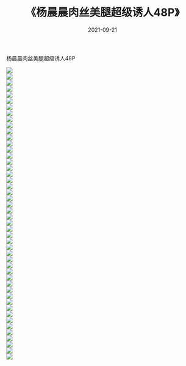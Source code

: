 ﻿---
layout: post
title:  《杨晨晨肉丝美腿超级诱人48P》
date:   2021-09-21
img: http://pic.660000.xyz/1:/性感/2021/杨晨晨肉丝美腿超级诱人48P/000.jpg
categories: [美女, 清纯, 唯美]
---

杨晨晨肉丝美腿超级诱人48P

  ![](http://pic.660000.xyz/1:/性感/2021/杨晨晨肉丝美腿超级诱人48P/001.jpg) <br> ![](http://pic.660000.xyz/1:/性感/2021/杨晨晨肉丝美腿超级诱人48P/002.jpg) <br> ![](http://pic.660000.xyz/1:/性感/2021/杨晨晨肉丝美腿超级诱人48P/003.jpg) <br> ![](http://pic.660000.xyz/1:/性感/2021/杨晨晨肉丝美腿超级诱人48P/004.jpg) <br> ![](http://pic.660000.xyz/1:/性感/2021/杨晨晨肉丝美腿超级诱人48P/005.jpg) <br> ![](http://pic.660000.xyz/1:/性感/2021/杨晨晨肉丝美腿超级诱人48P/006.jpg) <br> ![](http://pic.660000.xyz/1:/性感/2021/杨晨晨肉丝美腿超级诱人48P/007.jpg) <br> ![](http://pic.660000.xyz/1:/性感/2021/杨晨晨肉丝美腿超级诱人48P/008.jpg) <br> ![](http://pic.660000.xyz/1:/性感/2021/杨晨晨肉丝美腿超级诱人48P/009.jpg) <br> ![](http://pic.660000.xyz/1:/性感/2021/杨晨晨肉丝美腿超级诱人48P/010.jpg) <br> ![](http://pic.660000.xyz/1:/性感/2021/杨晨晨肉丝美腿超级诱人48P/011.jpg) <br> ![](http://pic.660000.xyz/1:/性感/2021/杨晨晨肉丝美腿超级诱人48P/012.jpg) <br> ![](http://pic.660000.xyz/1:/性感/2021/杨晨晨肉丝美腿超级诱人48P/013.jpg) <br> ![](http://pic.660000.xyz/1:/性感/2021/杨晨晨肉丝美腿超级诱人48P/014.jpg) <br> ![](http://pic.660000.xyz/1:/性感/2021/杨晨晨肉丝美腿超级诱人48P/015.jpg) <br> ![](http://pic.660000.xyz/1:/性感/2021/杨晨晨肉丝美腿超级诱人48P/016.jpg) <br> ![](http://pic.660000.xyz/1:/性感/2021/杨晨晨肉丝美腿超级诱人48P/017.jpg) <br> ![](http://pic.660000.xyz/1:/性感/2021/杨晨晨肉丝美腿超级诱人48P/018.jpg) <br> ![](http://pic.660000.xyz/1:/性感/2021/杨晨晨肉丝美腿超级诱人48P/019.jpg) <br> ![](http://pic.660000.xyz/1:/性感/2021/杨晨晨肉丝美腿超级诱人48P/020.jpg) <br> ![](http://pic.660000.xyz/1:/性感/2021/杨晨晨肉丝美腿超级诱人48P/021.jpg) <br> ![](http://pic.660000.xyz/1:/性感/2021/杨晨晨肉丝美腿超级诱人48P/022.jpg) <br> ![](http://pic.660000.xyz/1:/性感/2021/杨晨晨肉丝美腿超级诱人48P/023.jpg) <br> ![](http://pic.660000.xyz/1:/性感/2021/杨晨晨肉丝美腿超级诱人48P/024.jpg) <br> ![](http://pic.660000.xyz/1:/性感/2021/杨晨晨肉丝美腿超级诱人48P/025.jpg) <br> ![](http://pic.660000.xyz/1:/性感/2021/杨晨晨肉丝美腿超级诱人48P/026.jpg) <br> ![](http://pic.660000.xyz/1:/性感/2021/杨晨晨肉丝美腿超级诱人48P/027.jpg) <br> ![](http://pic.660000.xyz/1:/性感/2021/杨晨晨肉丝美腿超级诱人48P/028.jpg) <br> ![](http://pic.660000.xyz/1:/性感/2021/杨晨晨肉丝美腿超级诱人48P/029.jpg) <br> ![](http://pic.660000.xyz/1:/性感/2021/杨晨晨肉丝美腿超级诱人48P/030.jpg) <br> ![](http://pic.660000.xyz/1:/性感/2021/杨晨晨肉丝美腿超级诱人48P/031.jpg) <br> ![](http://pic.660000.xyz/1:/性感/2021/杨晨晨肉丝美腿超级诱人48P/032.jpg) <br> ![](http://pic.660000.xyz/1:/性感/2021/杨晨晨肉丝美腿超级诱人48P/033.jpg) <br> ![](http://pic.660000.xyz/1:/性感/2021/杨晨晨肉丝美腿超级诱人48P/034.jpg) <br> ![](http://pic.660000.xyz/1:/性感/2021/杨晨晨肉丝美腿超级诱人48P/035.jpg) <br> ![](http://pic.660000.xyz/1:/性感/2021/杨晨晨肉丝美腿超级诱人48P/036.jpg) <br> ![](http://pic.660000.xyz/1:/性感/2021/杨晨晨肉丝美腿超级诱人48P/037.jpg) <br> ![](http://pic.660000.xyz/1:/性感/2021/杨晨晨肉丝美腿超级诱人48P/038.jpg) <br> ![](http://pic.660000.xyz/1:/性感/2021/杨晨晨肉丝美腿超级诱人48P/039.jpg) <br> ![](http://pic.660000.xyz/1:/性感/2021/杨晨晨肉丝美腿超级诱人48P/040.jpg) <br> ![](http://pic.660000.xyz/1:/性感/2021/杨晨晨肉丝美腿超级诱人48P/041.jpg) <br> ![](http://pic.660000.xyz/1:/性感/2021/杨晨晨肉丝美腿超级诱人48P/042.jpg) <br> ![](http://pic.660000.xyz/1:/性感/2021/杨晨晨肉丝美腿超级诱人48P/043.jpg) <br> ![](http://pic.660000.xyz/1:/性感/2021/杨晨晨肉丝美腿超级诱人48P/044.jpg) <br> ![](http://pic.660000.xyz/1:/性感/2021/杨晨晨肉丝美腿超级诱人48P/045.jpg) <br> ![](http://pic.660000.xyz/1:/性感/2021/杨晨晨肉丝美腿超级诱人48P/046.jpg) <br> ![](http://pic.660000.xyz/1:/性感/2021/杨晨晨肉丝美腿超级诱人48P/047.jpg) <br> ![](http://pic.660000.xyz/1:/性感/2021/杨晨晨肉丝美腿超级诱人48P/048.jpg) <br>